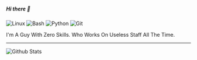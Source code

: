 ##### Hi there 👋

![Linux](https://img.shields.io/static/v1?style=square&color=0F0F0F&logoColor=FFFFCC&logo=linux&label=&message=Linux) ![Bash](https://img.shields.io/static/v1?style=square&color=0F0F0F&logoColor=FFFFCC&logo=gnu-bash&label=&message=Bash) ![Python](https://img.shields.io/static/v1?style=square&color=0F0F0F&logoColor=FFFFCC&logo=python&label=&message=Python) ![Git](https://img.shields.io/static/v1?style=square&color=0F0F0F&logoColor=FFFFCC&logo=git&label=&message=Git)

I'm A Guy With Zero Skills. Who Works On Useless Staff All The Time.
***
![Github Stats](https://github-readme-stats.vercel.app/api?username=xploitednoob&show_icons=true&title_color=000&icon_color=000&text_color=000)  
